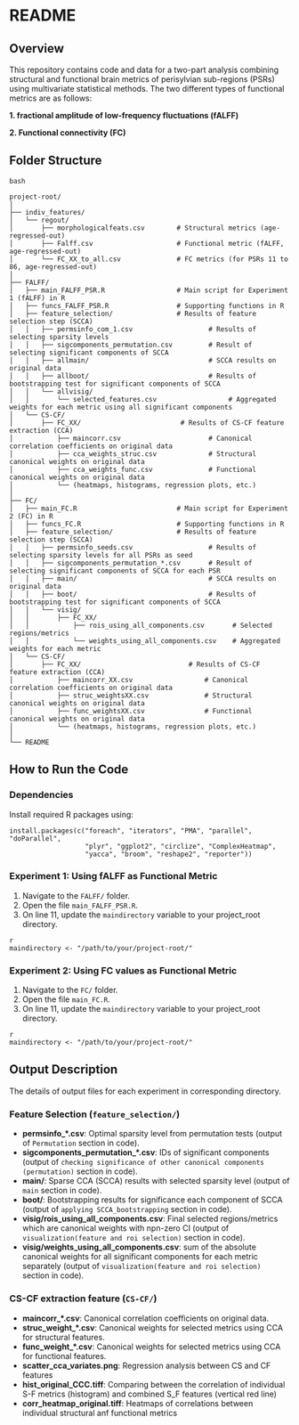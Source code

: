 # README


## Overview

This repository contains code and data for a two-part analysis combining structural and functional brain metrics of perisylvian sub-regions (PSRs) using multivariate statistical methods. The two different types of functional metrics are as follows:

**1.	fractional amplitude of low-frequency fluctuations (fALFF)**

**2.	Functional connectivity (FC)**

## Folder Structure

```
bash

project-root/
│
├── indiv_features/
│   └── regout/
│       ├── morphologicalfeats.csv        # Structural metrics (age-regressed-out)
│       ├── Falff.csv                     # Functional metric (fALFF, age-regressed-out)
│       └── FC_XX_to_all.csv              # FC metrics (for PSRs 11 to 86, age-regressed-out)
│
├── FALFF/
│   ├── main_FALFF_PSR.R                  # Main script for Experiment 1 (fALFF) in R
│   ├── funcs_FALFF_PSR.R                 # Supporting functions in R
│   ├── feature_selection/                # Results of feature selection step (SCCA)
│   │   ├── permsinfo_com_1.csv                   # Results of selecting sparsity levels 
│   │   ├── sigcomponents_permutation.csv         # Result of selecting significant components of SCCA 
│   │   ├── allmain/                              # SCCA results on original data
│   │   ├── allboot/                              # Results of bootstrapping test for significant components of SCCA
│   │   └── allvisig/
│   │       └── selected_features.csv                  # Aggregated weights for each metric using all significant components 
│   └── CS-CF/
│       ├── FC_XX/                         # Results of CS-CF feature extraction (CCA)
│           ├── maincorr.csv                      # Canonical correlation coefficients on original data
│           ├── cca_weights_struc.csv             # Structural canonical weights on original data
│           ├── cca_weights_func.csv              # Functional canonical weights on original data
│           └── (heatmaps, histograms, regression plots, etc.)
│
├── FC/
│   ├── main_FC.R                         # Main script for Experiment 2 (FC) in R
│   ├── funcs_FC.R                        # Supporting functions in R
│   ├── feature_selection/                # Results of feature selection step (SCCA)
│   │   ├── permsinfo_seeds.csv                   # Results of selecting sparsity levels for all PSRs as seed
│   │   ├── sigcomponents_permutation_*.csv       # Result of selecting significant components of SCCA for each PSR
│   │   ├── main/                                 # SCCA results on original data
│   │   ├── boot/                                 # Results of bootstrapping test for significant components of SCCA
│   │   └── visig/
│   │       ├── FC_XX/
│   │           ├── rois_using_all_components.csv       # Selected regions/metrics
│   │           └── weights_using_all_components.csv    # Aggregated weights for each metric
│   └── CS-CF/
│       ├── FC_XX/                           # Results of CS-CF feature extraction (CCA)
│           ├── maincorr_XX.csv                  # Canonical correlation coefficients on original data
│           ├── struc_weightsXX.csv              # Structural canonical weights on original data
│           ├── func_weightsXX.csv               # Functional canonical weights on original data
│           └── (heatmaps, histograms, regression plots, etc.)
│
└── README
```

## How to Run the Code

### Dependencies

Install required R packages using: 
```
install.packages(c("foreach", "iterators", "PMA", "parallel", "doParallel",
                   "plyr", "ggplot2", "circlize", "ComplexHeatmap",
                   "yacca", "broom", "reshape2", "reporter"))
```

### Experiment 1: Using fALFF as Functional Metric

1. Navigate to the `FALFF/` folder.
2. Open the file `main_FALFF_PSR.R`.
3. On line 11, update the `maindirectory` variable to your project_root directory.

```
r
maindirectory <- "/path/to/your/project-root/"
```
### Experiment 2: Using FC values as Functional Metric

1. Navigate to the `FC/` folder.
2. Open the file `main_FC.R`.
3. On line 11, update the `maindirectory` variable to your project_root directory.

```
r
maindirectory <- "/path/to/your/project-root/"
```

## Output Description
The details of output files for each experiment in corresponding directory.

### Feature Selection (`feature_selection/`)
* **permsinfo_*.csv**: Optimal sparsity level from permutation tests (output of `Permutation` section in code).
* **sigcomponents_permutation_*.csv**: IDs of significant components (output of `checking significance of other canonical components (permutation)` section in code).
* **main/**: Sparse CCA (SCCA) results with selected sparsity level (output of `main` section in code).
* **boot/**: Bootstrapping results for significance each component of SCCA (output of `applying SCCA_bootstrapping` section in code). 
* **visig/rois_using_all_components.csv**: Final selected regions/metrics which are canonical weights with npn-zero CI (output of `visualization(feature and roi selection)` section in code). 
* **visig/weights_using_all_components.csv**: sum of the absolute canonical weights for all significant components for each metric separately (output of `visualization(feature and roi selection)` section in code).  

### CS-CF extraction feature (`CS-CF/`)
* **maincorr_*.csv**: Canonical correlation coefficients on original data.
* **struc_weight_*.csv**: Canonical weights for selected metrics using CCA for structural features.
* **func_weight_*.csv**: Canonical weights for selected metrics using CCA for functional features.
* **scatter_cca_variates.png**: Regression analysis between CS and CF features
* **hist_original_CCC.tiff**: Comparing between the correlation of individual S-F metrics (histogram) and combined S_F features (vertical red line)
* **corr_heatmap_original.tiff**: Heatmaps of correlations between individual structural anf functional metrics
